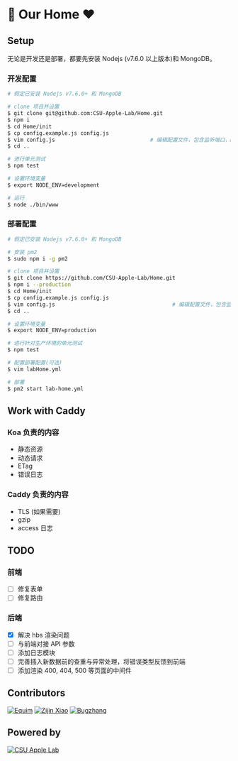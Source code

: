 # :apple: Our Home :heart:
## Setup
无论是开发还是部署，都要先安装 Nodejs (v7.6.0 以上版本)和 MongoDB。

### 开发配置
``` bash
# 假定已安装 Nodejs v7.6.0+ 和 MongoDB

# clone 项目并设置
$ git clone git@github.com:CSU-Apple-Lab/Home.git
$ npm i
$ cd Home/init
$ cp config.example.js config.js
$ vim config.js                              # 编辑配置文件，包含监听端口，MongoDB 端口及其用户验证等
$ cd ..

# 进行单元测试
$ npm test

# 设置环境变量
$ export NODE_ENV=development

# 运行
$ node ./bin/www
```

### 部署配置
``` bash
# 假定已安装 Nodejs v7.6.0+ 和 MongoDB

# 安装 pm2
$ sudo npm i -g pm2

# clone 项目并设置
$ git clone https://github.com/CSU-Apple-Lab/Home.git
$ npm i --production
$ cd Home/init
$ cp config.example.js config.js
$ vim config.js                                     # 编辑配置文件，包含监听端口，MongoDB 端口及其用户验证等
$ cd ..

# 设置环境变量
$ export NODE_ENV=production

# 进行针对生产环境的单元测试
$ npm test

# 配置部署配置(可选)
$ vim labHome.yml

# 部署
$ pm2 start lab-home.yml
```

## Work with Caddy
### Koa 负责的内容
* 静态资源
* 动态请求
* ETag
* 错误日志

### Caddy 负责的内容
* TLS (如果需要)
* gzip
* access 日志

## TODO
### 前端
* [ ] 修复表单
* [ ] 修复路由

### 后端
* [x] 解决 hbs 渲染问题
* [ ] 与前端对接 API 参数
* [ ] 添加日志模块
* [ ] 完善插入新数据前的查重与异常处理，将错误类型反馈到前端
* [ ] 添加渲染 400, 404, 500 等页面的中间件

## Contributors
[![Equim](https://avatars3.githubusercontent.com/u/17795845?v=3&s=100 "Equim")](https://github.com/Equim-chan)
[![Zijin Xiao](https://avatars3.githubusercontent.com/u/4846135?v=3&s=100 "Zijin Xiao")](https://github.com/jxpxxzj)
[![Bugzhang](https://avatars2.githubusercontent.com/u/9525158?v=3&s=100 "Bugzhang")](https://github.com/rhythm1995)

## Powered by
[![CSU Apple Lab](https://avatars1.githubusercontent.com/u/23062358?v=3&s=100 "CSU Apple Lab")](https://github.com/CSU-Apple-Lab)
